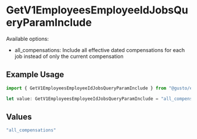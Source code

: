 # GetV1EmployeesEmployeeIdJobsQueryParamInclude

Available options:
- all_compensations: Include all effective dated compensations for each job instead of only the current compensation

## Example Usage

```typescript
import { GetV1EmployeesEmployeeIdJobsQueryParamInclude } from "@gusto/embedded-api/models/operations/getv1employeesemployeeidjobs.js";

let value: GetV1EmployeesEmployeeIdJobsQueryParamInclude = "all_compensations";
```

## Values

```typescript
"all_compensations"
```